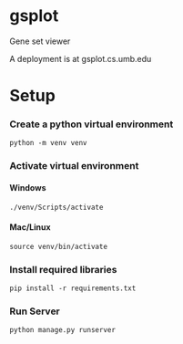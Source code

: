 # gsplot
Gene set viewer

A deployment is at gsplot.cs.umb.edu

# Setup
### Create a python virtual environment 

```console
python -m venv venv
```

### Activate virtual environment

#### Windows
```console
./venv/Scripts/activate
```

#### Mac/Linux
```console
source venv/bin/activate
```


### Install required libraries
```console
pip install -r requirements.txt
```

### Run Server
```console
python manage.py runserver
```